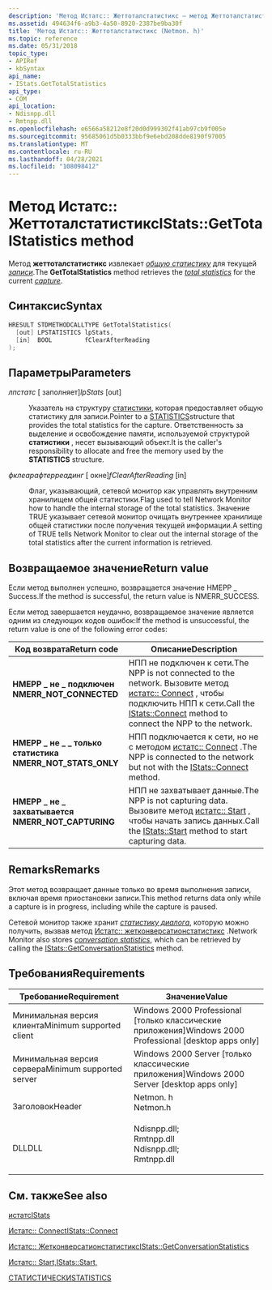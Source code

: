 ```yaml
---
description: 'Метод Истатс:: Жеттоталстатистикс — метод Жеттоталстатистикс извлекает общую статистику для текущей записи.'
ms.assetid: 494634f6-a9b3-4a50-8920-2387be9ba30f
title: 'Метод Истатс:: Жеттоталстатистикс (Netmon. h)'
ms.topic: reference
ms.date: 05/31/2018
topic_type:
- APIRef
- kbSyntax
api_name:
- IStats.GetTotalStatistics
api_type:
- COM
api_location:
- Ndisnpp.dll
- Rmtnpp.dll
ms.openlocfilehash: e6566a58212e8f20d0d999302f41ab97cb9f005e
ms.sourcegitcommit: 95685061d5b0333bbf9e6ebd208dde8190f97005
ms.translationtype: MT
ms.contentlocale: ru-RU
ms.lasthandoff: 04/28/2021
ms.locfileid: "108098412"
---
```

# <a name="istatsgettotalstatistics-method"></a><span data-ttu-id="de06c-103">Метод Истатс:: Жеттоталстатистикс</span><span class="sxs-lookup"><span data-stu-id="de06c-103">IStats::GetTotalStatistics method</span></span>

<span data-ttu-id="de06c-104">Метод **жеттоталстатистикс** извлекает [*общую статистику*](t.md) для текущей [*записи*](c.md).</span><span class="sxs-lookup"><span data-stu-id="de06c-104">The **GetTotalStatistics** method retrieves the [*total statistics*](t.md) for the current [*capture*](c.md).</span></span>

## <a name="syntax"></a><span data-ttu-id="de06c-105">Синтаксис</span><span class="sxs-lookup"><span data-stu-id="de06c-105">Syntax</span></span>


```C++
HRESULT STDMETHODCALLTYPE GetTotalStatistics(
  [out] LPSTATISTICS lpStats,
  [in]  BOOL         fClearAfterReading
);
```



## <a name="parameters"></a><span data-ttu-id="de06c-106">Параметры</span><span class="sxs-lookup"><span data-stu-id="de06c-106">Parameters</span></span>

<dl> <dt>

<span data-ttu-id="de06c-107">*лпстатс* \[ заполняет\]</span><span class="sxs-lookup"><span data-stu-id="de06c-107">*lpStats* \[out\]</span></span>
</dt> <dd>

<span data-ttu-id="de06c-108">Указатель на структуру [статистики](statistics.md), которая предоставляет общую статистику для записи.</span><span class="sxs-lookup"><span data-stu-id="de06c-108">Pointer to a [STATISTICS](statistics.md)structure that provides the total statistics for the capture.</span></span> <span data-ttu-id="de06c-109">Ответственность за выделение и освобождение памяти, используемой структурой **статистики** , несет вызывающий объект.</span><span class="sxs-lookup"><span data-stu-id="de06c-109">It is the caller's responsibility to allocate and free the memory used by the **STATISTICS** structure.</span></span>

</dd> <dt>

<span data-ttu-id="de06c-110">*фклеарафтерреадинг* \[ окне\]</span><span class="sxs-lookup"><span data-stu-id="de06c-110">*fClearAfterReading* \[in\]</span></span>
</dt> <dd>

<span data-ttu-id="de06c-111">Флаг, указывающий, сетевой монитор как управлять внутренним хранилищем общей статистики.</span><span class="sxs-lookup"><span data-stu-id="de06c-111">Flag used to tell Network Monitor how to handle the internal storage of the total statistics.</span></span> <span data-ttu-id="de06c-112">Значение TRUE указывает сетевой монитор очищать внутреннее хранилище общей статистики после получения текущей информации.</span><span class="sxs-lookup"><span data-stu-id="de06c-112">A setting of TRUE tells Network Monitor to clear out the internal storage of the total statistics after the current information is retrieved.</span></span>

</dd> </dl>

## <a name="return-value"></a><span data-ttu-id="de06c-113">Возвращаемое значение</span><span class="sxs-lookup"><span data-stu-id="de06c-113">Return value</span></span>

<span data-ttu-id="de06c-114">Если метод выполнен успешно, возвращается значение НМЕРР \_ Success.</span><span class="sxs-lookup"><span data-stu-id="de06c-114">If the method is successful, the return value is NMERR\_SUCCESS.</span></span>

<span data-ttu-id="de06c-115">Если метод завершается неудачно, возвращаемое значение является одним из следующих кодов ошибок:</span><span class="sxs-lookup"><span data-stu-id="de06c-115">If the method is unsuccessful, the return value is one of the following error codes:</span></span>



| <span data-ttu-id="de06c-116">Код возврата</span><span class="sxs-lookup"><span data-stu-id="de06c-116">Return code</span></span>                                                                                            | <span data-ttu-id="de06c-117">Описание</span><span class="sxs-lookup"><span data-stu-id="de06c-117">Description</span></span>                                                                                                                                  |
|--------------------------------------------------------------------------------------------------------|----------------------------------------------------------------------------------------------------------------------------------------------|
| <dl> <span data-ttu-id="de06c-118"><dt>**НМЕРР \_ не \_ подключен**</dt></span><span class="sxs-lookup"><span data-stu-id="de06c-118"><dt>**NMERR\_NOT\_CONNECTED**</dt></span></span> </dl>   | <span data-ttu-id="de06c-119">НПП не подключен к сети.</span><span class="sxs-lookup"><span data-stu-id="de06c-119">The NPP is not connected to the network.</span></span> <span data-ttu-id="de06c-120">Вызовите метод [истатс:: Connect](istats-connect.md) , чтобы подключить НПП к сети.</span><span class="sxs-lookup"><span data-stu-id="de06c-120">Call the [IStats::Connect](istats-connect.md) method to connect the NPP to the network.</span></span><br/> |
| <dl> <span data-ttu-id="de06c-121"><dt>**НМЕРР \_ не \_ \_ только статистика**</dt></span><span class="sxs-lookup"><span data-stu-id="de06c-121"><dt>**NMERR\_NOT\_STATS\_ONLY**</dt></span></span> </dl> | <span data-ttu-id="de06c-122">НПП подключается к сети, но не с методом [истатс:: Connect](istats-connect.md) .</span><span class="sxs-lookup"><span data-stu-id="de06c-122">The NPP is connected to the network but not with the [IStats::Connect](istats-connect.md) method.</span></span><br/>                                |
| <dl> <span data-ttu-id="de06c-123"><dt>**НМЕРР \_ не \_ захватывается**</dt></span><span class="sxs-lookup"><span data-stu-id="de06c-123"><dt>**NMERR\_NOT\_CAPTURING**</dt></span></span> </dl>   | <span data-ttu-id="de06c-124">НПП не захватывает данные.</span><span class="sxs-lookup"><span data-stu-id="de06c-124">The NPP is not capturing data.</span></span> <span data-ttu-id="de06c-125">Вызовите метод [истатс:: Start](istats-start.md) , чтобы начать запись данных.</span><span class="sxs-lookup"><span data-stu-id="de06c-125">Call the [IStats::Start](istats-start.md) method to start capturing data.</span></span><br/>                         |



 

## <a name="remarks"></a><span data-ttu-id="de06c-126">Remarks</span><span class="sxs-lookup"><span data-stu-id="de06c-126">Remarks</span></span>

<span data-ttu-id="de06c-127">Этот метод возвращает данные только во время выполнения записи, включая время приостановки записи.</span><span class="sxs-lookup"><span data-stu-id="de06c-127">This method returns data only while a capture is in progress, including while the capture is paused.</span></span>

<span data-ttu-id="de06c-128">Сетевой монитор также хранит [*статистику диалога*](c.md), которую можно получить, вызвав метод [Истатс:: жетконверсатионстатистикс](istats-getconversationstatistics.md) .</span><span class="sxs-lookup"><span data-stu-id="de06c-128">Network Monitor also stores [*conversation statistics*](c.md), which can be retrieved by calling the [IStats::GetConversationStatistics](istats-getconversationstatistics.md) method.</span></span>

## <a name="requirements"></a><span data-ttu-id="de06c-129">Требования</span><span class="sxs-lookup"><span data-stu-id="de06c-129">Requirements</span></span>



| <span data-ttu-id="de06c-130">Требование</span><span class="sxs-lookup"><span data-stu-id="de06c-130">Requirement</span></span> | <span data-ttu-id="de06c-131">Значение</span><span class="sxs-lookup"><span data-stu-id="de06c-131">Value</span></span> |
|-------------------------------------|----------------------------------------------------------------------------------------------------------------------------------------------------------|
| <span data-ttu-id="de06c-132">Минимальная версия клиента</span><span class="sxs-lookup"><span data-stu-id="de06c-132">Minimum supported client</span></span><br/> | <span data-ttu-id="de06c-133">Windows 2000 Professional \[только классические приложения\]</span><span class="sxs-lookup"><span data-stu-id="de06c-133">Windows 2000 Professional \[desktop apps only\]</span></span><br/>                                                                                               |
| <span data-ttu-id="de06c-134">Минимальная версия сервера</span><span class="sxs-lookup"><span data-stu-id="de06c-134">Minimum supported server</span></span><br/> | <span data-ttu-id="de06c-135">Windows 2000 Server \[только классические приложения\]</span><span class="sxs-lookup"><span data-stu-id="de06c-135">Windows 2000 Server \[desktop apps only\]</span></span><br/>                                                                                                     |
| <span data-ttu-id="de06c-136">Заголовок</span><span class="sxs-lookup"><span data-stu-id="de06c-136">Header</span></span><br/>                   | <dl> <span data-ttu-id="de06c-137"><dt>Netmon. h</dt></span><span class="sxs-lookup"><span data-stu-id="de06c-137"><dt>Netmon.h</dt></span></span> </dl>                                                                      |
| <span data-ttu-id="de06c-138">DLL</span><span class="sxs-lookup"><span data-stu-id="de06c-138">DLL</span></span><br/>                      | <dl> <span data-ttu-id="de06c-139"><dt>Ndisnpp.dll; </dt> <dt>Rmtnpp.dll</dt></span><span class="sxs-lookup"><span data-stu-id="de06c-139"><dt>Ndisnpp.dll; </dt> <dt>Rmtnpp.dll</dt></span></span> </dl> |



## <a name="see-also"></a><span data-ttu-id="de06c-140">См. также</span><span class="sxs-lookup"><span data-stu-id="de06c-140">See also</span></span>

<dl> <dt>

[<span data-ttu-id="de06c-141">истатс</span><span class="sxs-lookup"><span data-stu-id="de06c-141">IStats</span></span>](istats.md)
</dt> <dt>

[<span data-ttu-id="de06c-142">Истатс:: Connect</span><span class="sxs-lookup"><span data-stu-id="de06c-142">IStats::Connect</span></span>](istats-connect.md)
</dt> <dt>

[<span data-ttu-id="de06c-143">Истатс:: Жетконверсатионстатистикс</span><span class="sxs-lookup"><span data-stu-id="de06c-143">IStats::GetConversationStatistics</span></span>](istats-getconversationstatistics.md)
</dt> <dt>

[<span data-ttu-id="de06c-144">Истатс:: Start,</span><span class="sxs-lookup"><span data-stu-id="de06c-144">IStats::Start,</span></span>](istats-start.md)
</dt> <dt>

[<span data-ttu-id="de06c-145">СТАТИСТИЧЕСКИ</span><span class="sxs-lookup"><span data-stu-id="de06c-145">STATISTICS</span></span>](statistics.md)
</dt> </dl>

 

 




